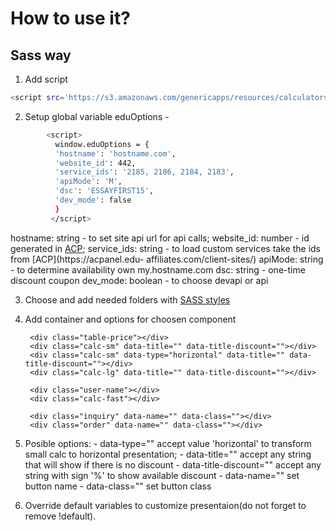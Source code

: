 # How to use it? 

## Sass way
1. Add script  
```bash 
<script src='https://s3.amazonaws.com/genericapps/resources/calculators/bundle36.js'></script>
```

2. Setup global variable eduOptions - 
```bash 
        <script>
          window.eduOptions = {
          'hostname': 'hostname.com',
          'website_id': 442,
          'service_ids': '2185, 2186, 2184, 2183',
          'apiMode': 'M',
          'dsc': 'ESSAYFIRST15',
          'dev_mode': false
          }
         </script>
 ```
      
hostname: string - to set site api url for api calls;
website_id: number - id generated in [ACP](https://acpanel.edu-affiliates.com/client-sites/);
service_ids: string - to load custom services take the ids from [ACP](https://acpanel.edu- affiliates.com/client-sites/)
apiMode: string - to determine availability own my.hostname.com
dsc: string - one-time discount coupon
dev_mode: boolean - to choose devapi or api
    
3. Choose and add needed folders with [SASS styles](https://github.com/edu-affiliates/promo_calculators/tree/master/src/styles)
    
4. Add container and options for choosen component 
    
        <div class="table-price"></div>
        <div class="calc-sm" data-title="" data-title-discount=""></div>
        <div class="calc-sm" data-type="horizontal" data-title="" data-title-discount=""></div>
        <div class="calc-lg" data-title="" data-title-discount=""></div>
        
        <div class="user-name"></div>
        <div class="calc-fast"></div>
        
        <div class="inquiry" data-name="" data-class=""></div>
        <div class="order" data-name="" data-class=""></div>

    
5. Posible options: 
        - data-type="" accept value 'horizontal' to transform small calc to horizontal presentation;
        - data-title="" accept any string that will show if there is no discount
        - data-title-discount="" accept any string with sign '%' to show available discount
        - data-name="" set button name
        - data-class="" set button class
        
6. Override default variables to customize presentaion(do not forget to remove !default).
        
    
        
